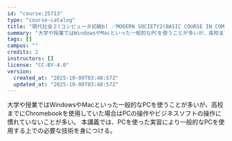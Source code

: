 ```yaml
---
id: "course:25713"
type: "course-catalog"
title: "現代社会２(コンピュータ初級b) ／MODERN SOCIETY2(BASIC COURSE IN COMPUTER APPLICATIONS (B))"
summary: "大学や授業ではWindowsやMacといった一般的なPCを使うことが多いが、高校までにChromebookを使用していた場合はPCの操作やビジネスソフトの操作に慣れていないことが多い。 本講義では、PCを使った実習により一般的なPCを使用す…"
tags: []
campus: ""
credits: 2
instructors: []
license: "CC-BY-4.0"
version:
  created_at: "2025-10-09T03:48:57Z"
  updated_at: "2025-10-09T03:48:57Z"
---
```

大学や授業ではWindowsやMacといった一般的なPCを使うことが多いが、高校までにChromebookを使用していた場合はPCの操作やビジネスソフトの操作に慣れていないことが多い。 本講義では、PCを使った実習により一般的なPCを使用する上での必要な技術を身につける。
